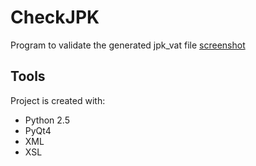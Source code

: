 
# CheckJPK
Program to validate the generated jpk_vat file
[screenshot](screen.png)

## **Tools**
Project is created with:
* Python 2.5
* PyQt4
* XML
* XSL


